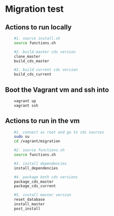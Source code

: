# Migration test

## Actions to run locally
```sh
    #1. source install.sh
    source functions.sh

    #2. build master cds version
    clone_master
    build_cds_master

    #3. build current cds version
    build_cds_current
```

## Boot the Vagrant vm and ssh into
```sh
    vagrant up
    vagrant ssh
```

## Actions to run in the vm
```sh
    #1. connect as root and go to cds sources
    sudo su
    cd /vagrant/migration

    #2. source functions.sh
    source functions.sh

    #3. install dependencies
    install_dependencies

    #4. package both cds versions
    package_cds_master
    package_cds_current

    #5. install master version
    reset_database
    install_master
    post_install
```

